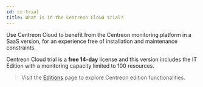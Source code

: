 ```yaml
---
id: cc-trial
title: What is in the Centreon Cloud trial?
---
```


Use Centreon Cloud to benefit from the Centreon monitoring platform in a SaaS version, for an experience free of installation and maintenance constraints.

Centreon Cloud trial is a **free 14-day** license and this version includes the IT Edition with a monitoring capacity limited to 100 resources.

> Visit the [Editions](https://www.centreon.com/centreon-editions/) page to explore Centreon edition functionalities.

